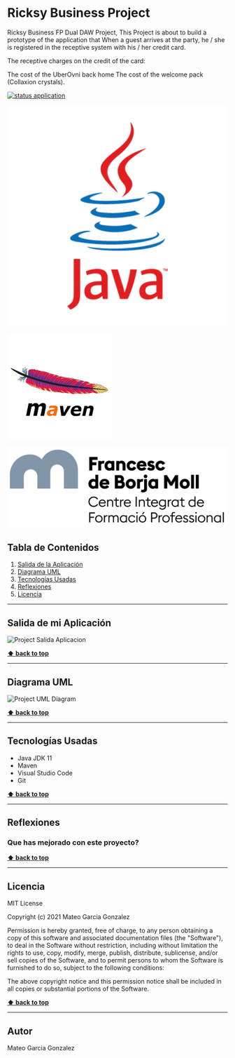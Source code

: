 # Ricksy Business Project
Ricksy Business FP Dual DAW Project, This Project is about to build a prototype of the application that When a guest arrives at the party, he / she is registered in the receptive system with his / her credit card.

The receptive charges on the credit of the card:

The cost of the UberOvni back home
The cost of the welcome pack (Collaxion crystals).

[![status application](https://img.shields.io/badge/status-stable-brightgreen)](URL_Proyecto)

<!--Logos-->

![Project Logo Java](./DDD/img/java.png)

![Project Logo Maven](./DDD/img/apache_maven.png)

![Project Logo Borja Moll](./DDD/img/logocifp.png)

## Tabla de Contenidos

1. [Salida de la Aplicación](#salidas-de-la-aplicacion)
1. [Diagrama UML](#diagrama-uml)
1. [Tecnologías Usadas](#tecnologias-usadas)
1. [Reflexiones](#reflexiones)
1. [Licencia](#licencia)

---

## Salida de mi Aplicación
![Project Salida Aplicacion](./DDD/salida_consola.JPG)

**[⬆ back to top](#tabla-de-contenidos)**


---

## Diagrama UML
![Project UML Diagram](./DDD/diagrama_clases_UML.png)

**[⬆ back to top](#tabla-de-contenidos)**

---

## Tecnologías Usadas

- Java JDK 11
- Maven
- Visual Studio Code
- Git


**[⬆ back to top](#tabla-de-contenidos)**


---

## Reflexiones

### Que has mejorado con este proyecto?

**[⬆ back to top](#tabla-de-contenidos)**


---



## Licencia

MIT License

Copyright (c) 2021 Mateo Garcia Gonzalez

Permission is hereby granted, free of charge, to any person obtaining a copy
of this software and associated documentation files (the "Software"), to deal
in the Software without restriction, including without limitation the rights
to use, copy, modify, merge, publish, distribute, sublicense, and/or sell
copies of the Software, and to permit persons to whom the Software is
furnished to do so, subject to the following conditions:

The above copyright notice and this permission notice shall be included in all
copies or substantial portions of the Software.


**[⬆ back to top](#tabla-de-contenidos)**

---


## Autor
Mateo Garcia Gonzalez